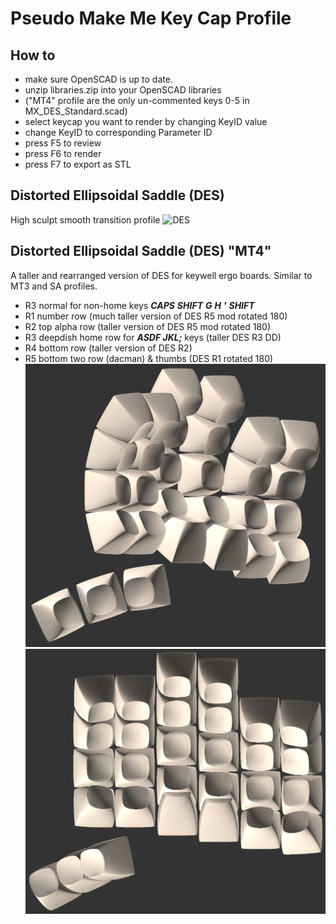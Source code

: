 # Pseudo Make Me Key Cap Profile

## How to
* make sure OpenSCAD is up to date.
* unzip libraries.zip into your OpenSCAD libraries
* ("MT4" profile are the only un-commented keys 0-5 in MX_DES_Standard.scad)
* select keycap you want to render by changing KeyID value
* change KeyID to corresponding Parameter ID
* press F5 to review
* press F6 to render
* press F7 to export as STL

## Distorted Ellipsoidal Saddle (DES)
High sculpt smooth transition profile
![DES](Photo/R1-R5.png)

## Distorted Ellipsoidal Saddle (DES) "MT4"
A taller and rearranged version of DES for keywell ergo boards. Similar to MT3 and SA profiles.
* R3 normal for non-home keys ***CAPS*** ***SHIFT*** ***G*** ***H*** ***'*** ***SHIFT***
* R1 number row (much taller version of DES R5 mod rotated 180)
* R2 top alpha row (taller version of DES R5 mod rotated 180)
* R3 deepdish home row for ***ASDF JKL;*** keys (taller DES R3 DD)
* R4 bottom row (taller version of DES R2)
* R5 bottom two row (dacman) & thumbs (DES R1 rotated 180)
![MT4](Photo/compactyl.png)
![MT4](Photo/compactyl-2.png)

